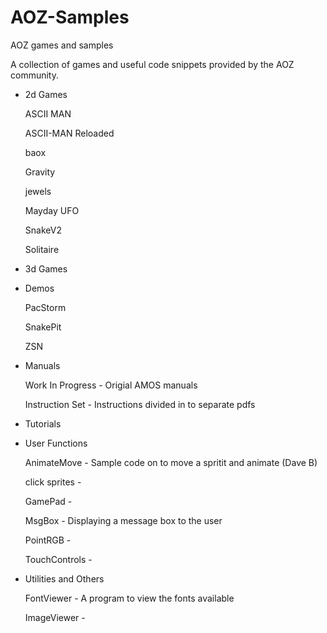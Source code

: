 # AOZ-Samples
AOZ games and samples

A collection of games and useful code snippets provided by the AOZ community.


* 2d Games

   ASCII MAN
   
   ASCII-MAN Reloaded
   
   baox
   
   Gravity
   
   jewels
   
   Mayday UFO
   
   SnakeV2
   
   Solitaire

* 3d Games

  

* Demos

  PacStorm
  
  SnakePit
  
  ZSN

* Manuals

  Work In Progress - Origial AMOS manuals
  
  Instruction Set - Instructions divided in to separate pdfs

* Tutorials

* User Functions

  AnimateMove - Sample code on to move a spritit and animate (Dave B)
  
  click sprites -
  
  GamePad - 
  
  MsgBox - Displaying a message box to the user
  
  PointRGB - 
  
  TouchControls -  

* Utilities and Others

  FontViewer - A program to view the fonts available
  
  ImageViewer - 
  
